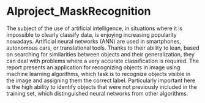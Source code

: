 # AIproject_MaskRecognition
 The subject of the use of artificial intelligence, in situations where it is impossible to clearly classify data, is enjoying increasing popularity nowadays. Artificial neural networks (ANN) are used in smartphones, autonomous cars, or translational tools. Thanks to their ability to lean, based on searching for similarities between objects and their generalization, they can deal with problems where a very accurate classification is required. The report presents an application for recognizing objects in image using machine learning algorithms, which task is to recognize objects visible in the image and assigning them the correct label. Particularly important here is the high ability to identify objects that were not previously included in the training set, which distinguished neural networks from other algorithms.
